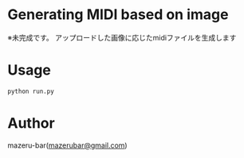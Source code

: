 ﻿# Generating MIDI based on image

※未完成です。
アップロードした画像に応じたmidiファイルを生成します


# Usage

```bash
python run.py
```

# Author

mazeru-bar(mazerubar@gmail.com)
